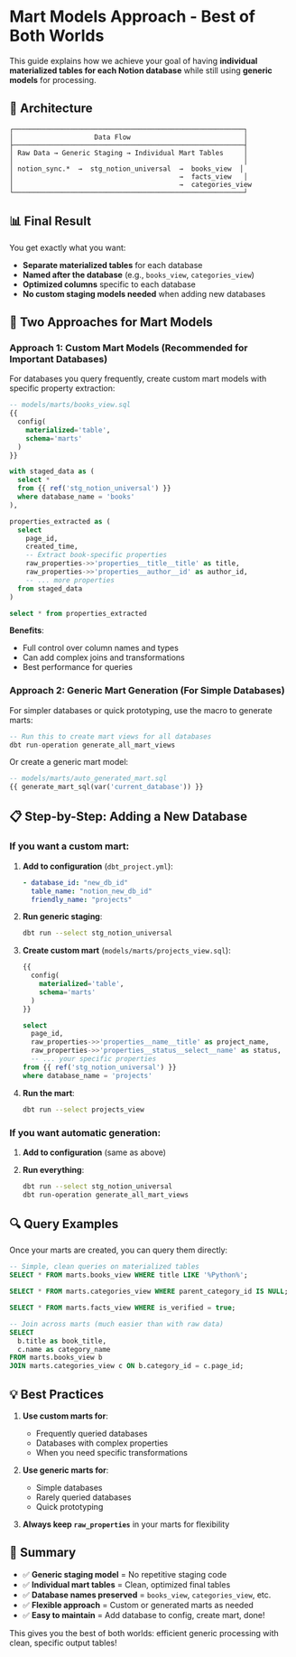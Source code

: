 # Mart Models Approach - Best of Both Worlds

This guide explains how we achieve your goal of having **individual materialized tables for each Notion database** while still using **generic models** for processing.

## 🎯 Architecture

```
┌─────────────────────────────────────────────────────────┐
│                    Data Flow                            │
├─────────────────────────────────────────────────────────┤
│ Raw Data → Generic Staging → Individual Mart Tables     │
│                                                         │
│ notion_sync.*  →  stg_notion_universal  →  books_view  │
│                                         →  facts_view   │
│                                         →  categories_view
└─────────────────────────────────────────────────────────┘
```

## 📊 Final Result

You get exactly what you want:
- **Separate materialized tables** for each database
- **Named after the database** (e.g., `books_view`, `categories_view`)
- **Optimized columns** specific to each database
- **No custom staging models needed** when adding new databases

## 🚀 Two Approaches for Mart Models

### Approach 1: Custom Mart Models (Recommended for Important Databases)

For databases you query frequently, create custom mart models with specific property extraction:

```sql
-- models/marts/books_view.sql
{{
  config(
    materialized='table',
    schema='marts'
  )
}}

with staged_data as (
  select * 
  from {{ ref('stg_notion_universal') }}
  where database_name = 'books'
),

properties_extracted as (
  select 
    page_id,
    created_time,
    -- Extract book-specific properties
    raw_properties->>'properties__title__title' as title,
    raw_properties->>'properties__author__id' as author_id,
    -- ... more properties
  from staged_data
)

select * from properties_extracted
```

**Benefits**:
- Full control over column names and types
- Can add complex joins and transformations
- Best performance for queries

### Approach 2: Generic Mart Generation (For Simple Databases)

For simpler databases or quick prototyping, use the macro to generate marts:

```sql
-- Run this to create mart views for all databases
dbt run-operation generate_all_mart_views
```

Or create a generic mart model:

```sql
-- models/marts/auto_generated_mart.sql
{{ generate_mart_sql(var('current_database')) }}
```

## 📋 Step-by-Step: Adding a New Database

### If you want a custom mart:

1. **Add to configuration** (`dbt_project.yml`):
   ```yaml
   - database_id: "new_db_id"
     table_name: "notion_new_db_id"
     friendly_name: "projects"
   ```

2. **Run generic staging**:
   ```bash
   dbt run --select stg_notion_universal
   ```

3. **Create custom mart** (`models/marts/projects_view.sql`):
   ```sql
   {{
     config(
       materialized='table',
       schema='marts'
     )
   }}
   
   select 
     page_id,
     raw_properties->>'properties__name__title' as project_name,
     raw_properties->>'properties__status__select__name' as status,
     -- ... your specific properties
   from {{ ref('stg_notion_universal') }}
   where database_name = 'projects'
   ```

4. **Run the mart**:
   ```bash
   dbt run --select projects_view
   ```

### If you want automatic generation:

1. **Add to configuration** (same as above)

2. **Run everything**:
   ```bash
   dbt run --select stg_notion_universal
   dbt run-operation generate_all_mart_views
   ```

## 🔍 Query Examples

Once your marts are created, you can query them directly:

```sql
-- Simple, clean queries on materialized tables
SELECT * FROM marts.books_view WHERE title LIKE '%Python%';

SELECT * FROM marts.categories_view WHERE parent_category_id IS NULL;

SELECT * FROM marts.facts_view WHERE is_verified = true;

-- Join across marts (much easier than with raw data)
SELECT 
  b.title as book_title,
  c.name as category_name
FROM marts.books_view b
JOIN marts.categories_view c ON b.category_id = c.page_id;
```

## 💡 Best Practices

1. **Use custom marts for**:
   - Frequently queried databases
   - Databases with complex properties
   - When you need specific transformations

2. **Use generic marts for**:
   - Simple databases
   - Rarely queried databases
   - Quick prototyping

3. **Always keep `raw_properties`** in your marts for flexibility

## 🎯 Summary

- ✅ **Generic staging model** = No repetitive staging code
- ✅ **Individual mart tables** = Clean, optimized final tables
- ✅ **Database names preserved** = `books_view`, `categories_view`, etc.
- ✅ **Flexible approach** = Custom or generated marts as needed
- ✅ **Easy to maintain** = Add database to config, create mart, done!

This gives you the best of both worlds: efficient generic processing with clean, specific output tables! 